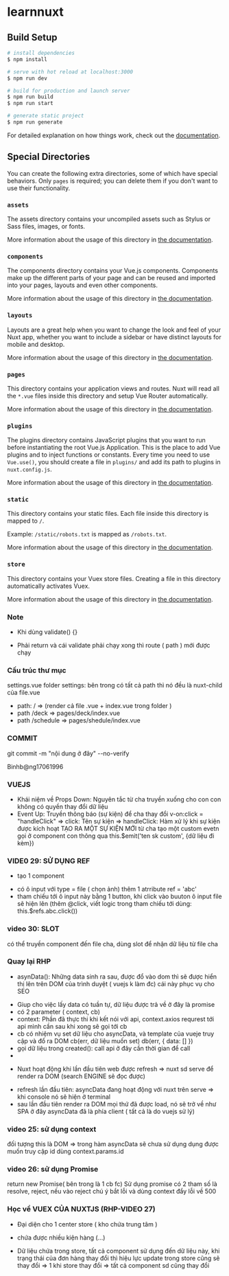 # learnnuxt

## Build Setup

```bash
# install dependencies
$ npm install

# serve with hot reload at localhost:3000
$ npm run dev

# build for production and launch server
$ npm run build
$ npm run start

# generate static project
$ npm run generate
```

For detailed explanation on how things work, check out the [documentation](https://nuxtjs.org).

## Special Directories

You can create the following extra directories, some of which have special behaviors. Only `pages` is required; you can delete them if you don't want to use their functionality.

### `assets`

The assets directory contains your uncompiled assets such as Stylus or Sass files, images, or fonts.

More information about the usage of this directory in [the documentation](https://nuxtjs.org/docs/2.x/directory-structure/assets).

### `components`

The components directory contains your Vue.js components. Components make up the different parts of your page and can be reused and imported into your pages, layouts and even other components.

More information about the usage of this directory in [the documentation](https://nuxtjs.org/docs/2.x/directory-structure/components).

### `layouts`

Layouts are a great help when you want to change the look and feel of your Nuxt app, whether you want to include a sidebar or have distinct layouts for mobile and desktop.

More information about the usage of this directory in [the documentation](https://nuxtjs.org/docs/2.x/directory-structure/layouts).

### `pages`

This directory contains your application views and routes. Nuxt will read all the `*.vue` files inside this directory and setup Vue Router automatically.

More information about the usage of this directory in [the documentation](https://nuxtjs.org/docs/2.x/get-started/routing).

### `plugins`

The plugins directory contains JavaScript plugins that you want to run before instantiating the root Vue.js Application. This is the place to add Vue plugins and to inject functions or constants. Every time you need to use `Vue.use()`, you should create a file in `plugins/` and add its path to plugins in `nuxt.config.js`.

More information about the usage of this directory in [the documentation](https://nuxtjs.org/docs/2.x/directory-structure/plugins).

### `static`

This directory contains your static files. Each file inside this directory is mapped to `/`.

Example: `/static/robots.txt` is mapped as `/robots.txt`.

More information about the usage of this directory in [the documentation](https://nuxtjs.org/docs/2.x/directory-structure/static).

### `store`

This directory contains your Vuex store files. Creating a file in this directory automatically activates Vuex.

More information about the usage of this directory in [the documentation](https://nuxtjs.org/docs/2.x/directory-structure/store).


### Note
- Khi dùng validate() {}
+ Phải return và cái validate phải chạy xong thì route ( path ) mới được chạy

### Cấu trúc thư mục
settings.vue
folder settings: bên trong có tất cả path thì nó đều là nuxt-child của file.vue
 + path: / => (render cả file .vue + index.vue trong folder )
 + path /deck => pages/deck/index.vue
 + path /schedule => pages/shedule/index.vue

 ### COMMIT 
 git commit -m "nội dung ở đây"  --no-verify

 Binhb@ng17061996

 ### VUEJS
 - Khái niệm về Props Down: Nguyên tắc từ cha truyền xuống cho con con không có quyền thay đổi dữ liệu
 - Event Up: Truyền thông báo (sự kiện) để cha thay đổi
 v-on:click = "handleClick"
 => click: Tên sự kiện
 => handleClick: Hàm xử lý khi sự kiện được kích hoạt
 TẠO RA MỘT SỰ KIỆN MỚI 
 từ cha tạo một custom evetn gọi ở component con thông qua
 this.$emit('ten sk custom', {dữ liệu đi kèm})


### VIDE0 29: SỬ DỤNG REF
- tạo 1 component
+ có ô input với type = file ( chọn ảnh) thêm 1 atrribute ref = 'abc'
+ tham chiếu tới ô input này bằng 1 button, khi click vào buuton ô input file sẽ hiện lên (thêm @click, viết logic trong tham chiếu tới dùng: this.$refs.abc.click())

### video 30: SLOT
có thể truyền component đến file cha, dùng slot để nhận dữ liệu từ file cha <slot></slot> 

### Quay lại RHP 
- asynData(): Những data sinh ra sau, được đổ vào dom thì sẽ được hiển thị lên trên DOM của trình duyệt ( vuejs k làm đc) cái này phục vụ cho SEO
+ Giup cho việc lấy data có tuần tự, dữ liệu được trả về ở đây là promise
+ có 2 parameter ( context, cb)
+ context: Phần đã thực thi khi kết nói với api, context.axios requrest tới api mình cần sau khi xong sẽ gọi tới cb
+ cb có nhiệm vụ set dữ liệu cho asyncData, và template của vueje truy cập và đổ ra DOM
cb(err, dữ liệu muốn set)   db(err, {
    data: []
})
+ gọi dữ liệu trong created(): call api ở đây cần thời gian để call
+ 
- Nuxt hoạt động khi lần đầu tiên web được refresh => nuxt sd serve để render ra DOM (search ENGINE sẽ đọc được) 
+ refresh lần đầu tiên: asyncData đang hoạt động với nuxt trên serve => khi console nó sẽ hiện ở terminal
+ sau lần đầu tiên render ra DOM mọi thứ đã được load, nó sẽ trở về như SPA ở đây asyncData đã là phía client ( tất cả là do vuejs sử lý)

### video 25: sử dụng context
đối tượng this là DOM => trong hàm asyncData sẽ chưa sử dụng dụng được
muốn truy cập id dùng context.params.id 

### video 26: sử dụng Promise
return new Promise( bên trong là 1 cb fc)
Sử dụng promise có 2 tham số là resolve, reject, nếu vào reject chú ý bắt lỗi và dùng context đẩy lỗi về 500

### Học về VUEX CỦA NUXTJS (RHP-VIDEO 27)
- Đại diện cho 1 center store ( kho chứa trung tâm )
+ chứa được nhiều kiện hàng (...)
- Dữ liệu chứa trong store, tất cả component sử dụng đến dữ liệu này, khi trạng thái của đơn hàng thay đổi thì hiệu lực update trong store cũng sẽ thay đổi 
=> 1 khi store thay đổi => tất cả component sd cũng thay đổi
